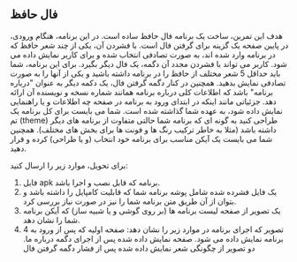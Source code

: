 ## فال حافظ
هدف این تمرین، ساخت یک برنامه فال حافظ ساده است. در این برنامه، هنگام ورودی، در پایین صفحه یک گزینه برای گرفتن فال است. با فشردن آن، یکی از چند شعر حافظ که در برنامه وارد شده اند، به صورت تصادفی انتخاب شده و برای کاربر نمایش داده می شود. کاربر می تواند با فشردن مجدد آن دگمه، یک فال دیگر بگیرد.
برای این برنامه، شما باید حداقل 5 شعر مختلف از حافظ را در برنامه داشته باشید و یکی از آنها را به صورت تصادفی نمایش بدهید.
همچنین در کنار دگمه گرفتن فال، یک دکمه دیگر به عنوان "درباره برنامه" باشد که اطلاعات کلی درباره برنامه همانند شماره نسخه و نویسنده آن ارائه دهد.
جزئیاتی مانند اینکه در ابتدای ورود به برنامه در صفحه چه اطلاعات و یا راهنمایی نمایش داده شود، به عهده شما گذاشته شده است.
شما می بایست برای کل برنامه یک تم (theme) طراحی کنید به گونه ای که برنامه شما حالتی متفاوت از برنامه های دیگر داشته باشد (مثلا به خاطر ترکیب رنگ ها و فونت ها برای بخش های مختلف).
همچنین شما می بایست یک آیکن مناسب برای برنامه خود انتخاب (و یا طراحی) کرده و قرار دهید.

برای تحویل، موارد زیر را ارسال کنید:
1) فایل apk برنامه که قابل نصب و اجرا باشد.
2) یک فایل فشرده شده شامل پوشه برنامه شما که قابلیت کامپایل را داشته باشد و بتوان از آن طریق متن برنامه شما را نیز در صورت نیاز بررسی کرد.
3) یک تصویر از صفحه لیست برنامه ها (بر روی گوشی و یا شبیه ساز) که آیکن برنامه شما را نشان دهد.
4) 4 تصویر که اجرای برنامه در موارد زیر را نشان دهد: صفحه اولیه که پس از ورود به برنامه نمایش داده می شود. صفحه نمایش داده شده پس از اجرای دگمه درباره ما. دو تصویر از چگونگی شعر نمایش داده شده پس از فشار دگمه گرفتن فال